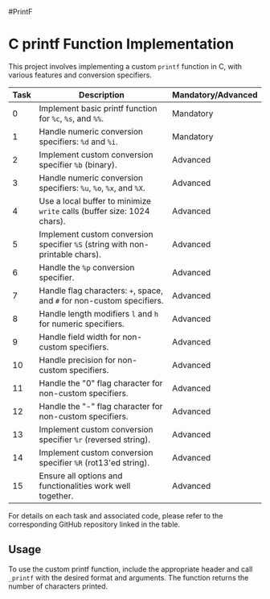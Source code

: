 #PrintF
# C printf Function Implementation

This project involves implementing a custom `printf` function in C, with various features and conversion specifiers.

| Task  | Description                                                                  | Mandatory/Advanced |
|------ |------------------------------------------------------------------------------ |-------------------- |
| 0     | Implement basic printf function for `%c`, `%s`, and `%%`.                     | Mandatory           | 
| 1     | Handle numeric conversion specifiers: `%d` and `%i`.                          | Mandatory           | 
| 2     | Implement custom conversion specifier `%b` (binary).                         | Advanced            | 
| 3     | Handle numeric conversion specifiers: `%u`, `%o`, `%x`, and `%X`.            | Advanced            | 
| 4     | Use a local buffer to minimize `write` calls (buffer size: 1024 chars).       | Advanced            | 
| 5     | Implement custom conversion specifier `%S` (string with non-printable chars). | Advanced            | 
| 6     | Handle the `%p` conversion specifier.                                        | Advanced            | 
| 7     | Handle flag characters: `+`, space, and `#` for non-custom specifiers.       | Advanced            | 
| 8     | Handle length modifiers `l` and `h` for numeric specifiers.                  | Advanced            | 
| 9     | Handle field width for non-custom specifiers.                               | Advanced            | 
| 10    | Handle precision for non-custom specifiers.                                  | Advanced            | 
| 11    | Handle the "0" flag character for non-custom specifiers.                    | Advanced            |
| 12    | Handle the "-" flag character for non-custom specifiers.                    | Advanced            |
| 13    | Implement custom conversion specifier `%r` (reversed string).               | Advanced            |
| 14    | Implement custom conversion specifier `%R` (rot13'ed string).               | Advanced            |
| 15    | Ensure all options and functionalities work well together.                  | Advanced            |

For details on each task and associated code, please refer to the corresponding GitHub repository linked in the table.

## Usage

To use the custom printf function, include the appropriate header and call `_printf` with the desired format and arguments. The function returns the number of characters printed.


